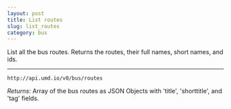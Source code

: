 ```yaml
---
layout: post
title: List routes
slug: list_routes
category: bus
---
```


List all the bus routes. Returns the routes, their full names, short names, and ids.

----

`http://api.umd.io/v0/bus/routes`

*Returns*: Array of the bus routes as JSON Objects with 'title', 'shorttitle', and 'tag' fields.

<!-- EXAMPLE -->



<!-- END -->